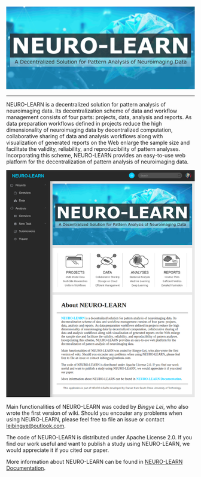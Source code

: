 ![neuro-learn](NL.png?raw=true "neuro-learn")

---

NEURO-LEARN is a decentralized solution for pattern analysis of neuroimaging data. Its decentralization scheme of data and workflow management consists of four parts: projects, data, analysis and reports. As data preparation workflows defined in projects reduce the high dimensionality of neuroimaging data by decentralized computation, collaborative sharing of data and analysis workflows along with visualization of generated reports on the Web enlarge the sample size and facilitate the validity, reliability, and reproducibility of pattern analyses. Incorporating this scheme, NEURO-LEARN provides an easy-to-use web platform for the decentralization of pattern analysis of neuroimaging data.

![neuro-learn-ui](neurolearn_ui.png?raw=true "neuro-learn-ui")

Main functionalities of NEURO-LEARN was coded by _Bingye Lei_, who also wrote the first version of wiki. Should you encouter any problems when using NEURO-LEARN, please feel free to file an issue or contact leibingye@outlook.com.

The code of NEURO-LEARN is distributed under Apache License 2.0. If you find our work useful and want to publish a study using NEURO-LEARN, we would appreciate it if you cited our paper.

More information about NEURO-LEARN can be found in [NEURO-LEARN Documentation](https://github.com/Raniac/NEURO-LEARN/wiki).